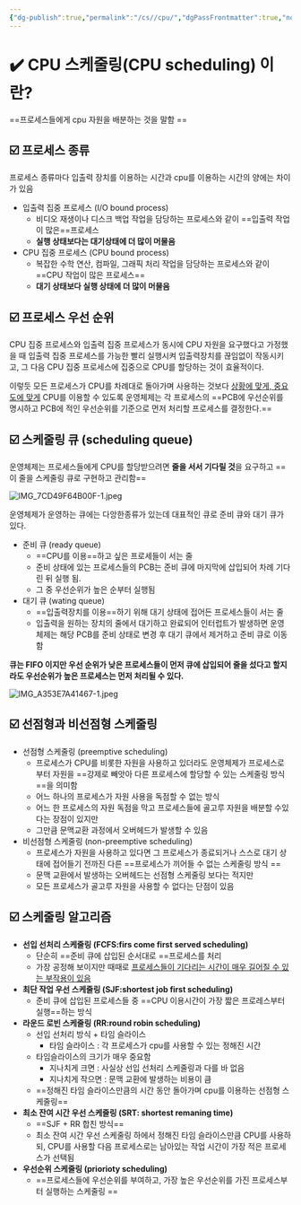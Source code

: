 ```yaml
---
{"dg-publish":true,"permalink":"/cs//cpu/","dgPassFrontmatter":true,"noteIcon":"","created":"2024-11-03T13:24:53.190+09:00","updated":"2024-11-05T04:56:40.959+09:00"}
---
```



# ✔️ CPU 스케줄링(CPU scheduling) 이란?

==프로세스들에게 cpu 자원을 배분하는 것을 말함 ==

## ☑️ 프로세스 종류

프로세스 종류마다 입출력 장치를 이용하는 시간과 cpu를 이용하는 시간의 양에는 차이가 있음

- 입출력 집중 프로세스 (I/O bound process)
	- 비디오 재생이나 디스크 백업 작업을 담당하는 프로세스와 같이 ==입출력 작업이 많은==프로세스
	- **실행 상태보다는 대기상태에 더 많이 머물음**
- CPU 집중 프로세스 (CPU bound process)
	- 복잡한 수학 연산, 컴파일, 그래픽 처리 작업을 담당하는 프로세스와 같이 ==CPU 작업이 많은 프로세스==
	- **대기 상태보다 실행 상태에 더 많이 머물음**

## ☑️ 프로세스 우선 순위

CPU 집중 프로세스와 입출력 집중 프로세스가 동시에 CPU 자원을 요구했다고 가정했을 때 입출력 집중 프로세스를 가능한 빨리 실행시켜 입출력장치를 끊임없이 작동시키고, 그 다음 CPU 집중 프로세스에 집중으로 CPU를 할당하는 것이 효율적이다. 

이렇듯 모든 프로세스가 CPU를 차례대로 돌아가며 사용하는 것보다 <u>상황에 맞게, 중요도에 맞게</u> CPU를 이용할 수 있도록 운영체제는 각 프로세스의 ==PCB에 우선순위를 명시하고 PCB에 적인 우선순위를 기준으로 먼저 처리할 프로세스를 결정한다.==

## ☑️ 스케줄링 큐 (scheduling queue)

운영체제는 프로세스들에게 CPU를 할당받으려면 **줄을 서서 기다릴 것**을 요구하고 ==이 줄을 스케줄링 큐로 구현하고 관리함==

![IMG_7CD49F64B00F-1.jpeg](/img/user/images/IMG_7CD49F64B00F-1.jpeg)

운영체제가 운영하는 큐에는 다앙한종류가 있는데 대표적인 큐로 준비 큐와 대기 큐가 있다.

- 준비 큐 (ready queue)
	- ==CPU를 이용==하고 싶은 프로세들이 서는 줄
	- 준비 상태에 있는 프로세스들의 PCB는 준비 큐에 마지막에 삽입되어 차례 기다린 뒤 실행 됨.
	- 그 중 우선순위가 높은 순부터 실행됨
- 대기 큐 (wating queue)
	- ==입출력장치를 이용==하기 위해 대기 상태에 접어든 프로세스들이 서는 줄
	- 입출력을 원하는 장치의 줄에서 대기하고 완료되어 인터럽트가 발생하면 운영체제는 해당 PCB를 준비 상태로 변경 후 대기 큐에서 제거하고 준비 큐로 이동함 

**큐는 FIFO 이지만 우선 순위가 낮은 프로세스들이 먼저 큐에 삽입되어 줄을 섰다고 할지라도 우선순위가 높은 프로세스는 먼저 처리될 수 있다.**

![IMG_A353E7A41467-1.jpeg](/img/user/images/IMG_A353E7A41467-1.jpeg)


## ☑️ 선점형과 비선점형 스케줄링

- 선점형 스케줄링 (preemptive scheduling)
	- 프로세스가 CPU를 비롯한 자원을 사용하고 있더라도 운영체제가 프로세스로부터 자원을 ==강제로 빼앗아 다른 프로세스에 할당할 수 있는 스케줄링 방식==을 의미함
	- 어느 하나의 프로세스가 자원 사용을 독점할 수 없는 방식
	- 어느 한 프로세스의 자원 독점을 막고 프로세스들에 골고루 자원을 배분할 수있다는 장점이 있지만
	- 그만큼 문맥교환 과정에서 오버헤드가 발생할 수 있음
- 비선점형 스케줄링 (non-preemptive scheduling)
	- 프로세스가 자원을 사용하고 있다면 그 프로세스가 종료되거나 스스로 대기 상태에 접어들기 전까진 다른 ==프로세스가 끼어들 수 없는 스케줄링 방식 ==
	- 문맥 교환에서 발생하는 오버헤드는 선점형 스케줄링 보다는 적지만
	- 모든 프로세스가 골고루 자원을 사용할 수 없다는 단점이 있음


## ☑️ 스케줄링 알고리즘

- **선입 선처리 스케줄링 (FCFS:firs come first served scheduling)**
	- 단순히 ==준비 큐에 삽입된 순서대로 ==프로세스를 처리 
	- 가장 공정해 보이지만 때때로 <u>프로세스들이 기다리는 시간이 매우 길어질 수 있는 부작용이 있음</u>
- **최단 작업 우선 스케줄링 (SJF:shortest job first scheduling)**
	- 준비 큐에 삽입된 프로세스들 중 ==CPU 이용시간이 가장 짧은 프로레스부터 실행==하는 방식
- **라운드 로빈 스케줄링 (RR:round robin scheduling)**
	- 선입 선처리 방식 + 타임 슬라이스
		- 타임 슬라이스 : 각 프로세스가 cpu를 사용할 수 있는 정해진 시간
	- 타임슬라이스의 크기가 매우 중요함
		- 지나치게 크면 : 사실상 선입 선처리 스케줄링과 다를 바 없음
		- 지나치게 작으면 : 문맥 교환에 발생하는 비용이 큼
	- ==정해진 타임 슬라이스만큼의 시간 동안 돌아가며 cpu를 이용하는 선점형 스케줄링==
- **최소 잔여 시간 우선 스케줄링 (SRT: shortest remaning time)**
	- ==SJF + RR 합친 방식==
	- 최소 잔여 시간 우선 스케줄링 하에서 정해진 타임 슬라이스만큼 CPU를 사용하되, CPU를 사용할 다음 프로세스로는 남아있는 작업 시간이 가장 적은 프로세스가 선택됨
- **우선순위 스케줄링 (priorioty scheduling)**
	- ==프로세스들에 우선순위를 부여하고, 가장 높은 우선순위를 가진 프로세스부터 실행하는 스케줄링 ==
